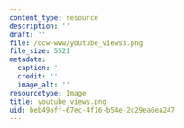 ```yaml
---
content_type: resource
description: ''
draft: ''
file: /ocw-www/youtube_views3.png
file_size: 5521
metadata:
  caption: ''
  credit: ''
  image_alt: ''
resourcetype: Image
title: youtube_views.png
uid: beb49aff-67ec-4f16-b54e-2c29ea6ea247
---
```

